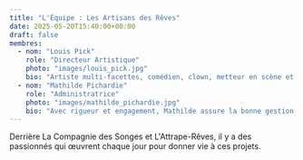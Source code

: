 ```yaml
---
title: "L'Équipe : Les Artisans des Rêves"
date: 2025-05-20T15:40:00+00:00
draft: false
membres:
  - nom: "Louis Pick"
    role: "Directeur Artistique"
    photo: "images/louis_pick.jpg"
    bio: "Artiste multi-facettes, comédien, clown, metteur en scène et pédagogue, Louis est l'âme créative de la compagnie. Il insuffle sa poésie et sa sensibilité dans chaque projet, cherchant sans cesse à créer des ponts entre l'art, l'humain et la nature."
  - nom: "Mathilde Pichardie"
    role: "Administratrice"
    photo: "images/mathilde_pichardie.jpg"
    bio: "Avec rigueur et engagement, Mathilde assure la bonne gestion et la structuration des projets de la compagnie. Son travail est essentiel pour permettre aux rêves de prendre forme et de rencontrer leur public."
---
```


Derrière La Compagnie des Songes et L'Attrape-Rêves, il y a des passionnés qui œuvrent chaque jour pour donner vie à ces projets.
